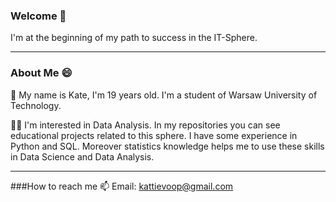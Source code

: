 ### Welcome 👋
I'm at the beginning of my path to success in the IT-Sphere. 
___
### About Me 😄

🌱 My name is Kate, I'm 19 years old. I'm a student of Warsaw University of Technology.

👩‍💻 I'm interested in Data Analysis. In my repositories you can see educational projects related to this sphere. I have some experience in Python and SQL. Moreover statistics knowledge helps me to use these skills in Data Science and Data Analysis. 
___
###How to reach me 📫
Email: kattievoop@gmail.com

